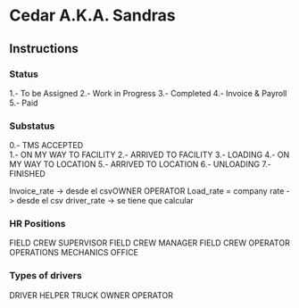 # Cedar A.K.A. Sandras


## Instructions

### Status
1.- To be Assigned
2.- Work in Progress
3.- Completed
4.- Invoice & Payroll 
5.- Paid


### Substatus
0.- TMS ACCEPTED	
1.- ON MY WAY TO FACILITY
2.- ARRIVED TO FACILITY	
3.- LOADING
4.- ON MY WAY TO LOCATION
5.- ARRIVED TO LOCATION
6.- UNLOADING
7.- FINISHED

Invoice_rate -> desde el csvOWNER OPERATOR
Load_rate = company rate -> desde el csv
driver_rate -> se tiene que calcular

### HR Positions
FIELD CREW SUPERVISOR
FIELD CREW MANAGER
FIELD CREW OPERATOR
OPERATIONS
MECHANICS
OFFICE

### Types of drivers
DRIVER
HELPER TRUCK
OWNER OPERATOR
